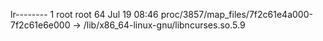 lr-------- 1 root root 64 Jul 19 08:46 proc/3857/map_files/7f2c61e4a000-7f2c61e6e000 -> /lib/x86_64-linux-gnu/libncurses.so.5.9
